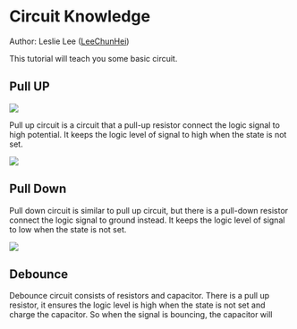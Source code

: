 # Circuit Knowledge

Author: Leslie Lee ([LeeChunHei](https://github.com/LeeChunHei))

This tutorial will teach you some basic circuit.

## Pull UP

![](https://github.com/hkust-smartcar/tutorials/raw/master/hardware/img/human_pull_up.jpg)

Pull up circuit is a circuit that a pull-up resistor connect the logic signal to high potential. It keeps the logic level of signal to high when the state is not set.

![](https://github.com/hkust-smartcar/tutorials/raw/master/hardware/img/pull_up.png)

## Pull Down

Pull down circuit is similar to pull up circuit, but there is a pull-down resistor connect the logic signal to ground instead. It keeps the logic level of signal to low when the state is not set.

![](https://github.com/hkust-smartcar/tutorials/raw/master/hardware/img/pull_down.png)

## Debounce

Debounce circuit consists of resistors and capacitor. There is a pull up resistor, it ensures the logic level is high when the state is not set and charge the capacitor. So when the signal is bouncing, the capacitor will 
